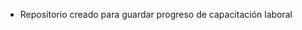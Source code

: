 - Repositorio creado para guardar progreso de capacitación laboral

<!---
mjaureguiberry/mjaureguiberry is a ✨ special ✨ repository because its `README.md` (this file) appears on your GitHub profile.
You can click the Preview link to take a look at your changes.
--->
